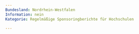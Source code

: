 ```yaml
---
Bundesland: Nordrhein-Westfalen
Information: nein
Kategorie: Regelmäßige Sponsoring­berichte für Hochschulen

---
```

